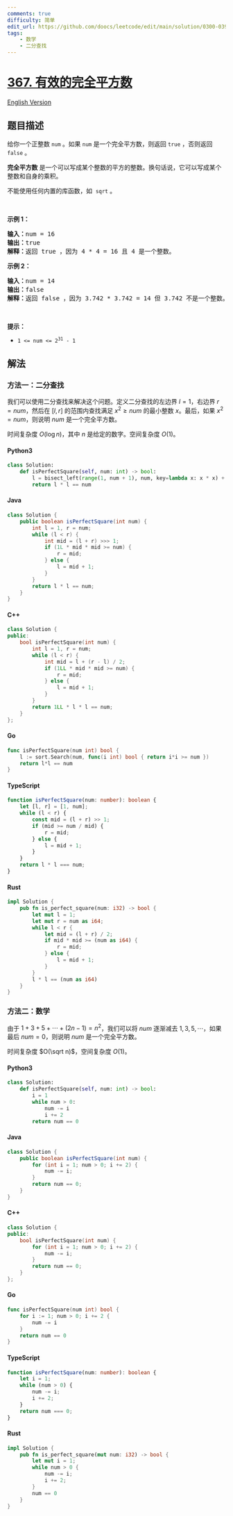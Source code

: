 ```yaml
---
comments: true
difficulty: 简单
edit_url: https://github.com/doocs/leetcode/edit/main/solution/0300-0399/0367.Valid%20Perfect%20Square/README.md
tags:
    - 数学
    - 二分查找
---
```


<!-- problem:start -->

# [367. 有效的完全平方数](https://leetcode.cn/problems/valid-perfect-square)

[English Version](/solution/0300-0399/0367.Valid%20Perfect%20Square/README_EN.md)

## 题目描述

<!-- description:start -->

<p>给你一个正整数 <code>num</code> 。如果 <code>num</code> 是一个完全平方数，则返回 <code>true</code> ，否则返回 <code>false</code> 。</p>

<p><strong>完全平方数</strong> 是一个可以写成某个整数的平方的整数。换句话说，它可以写成某个整数和自身的乘积。</p>

<p>不能使用任何内置的库函数，如&nbsp; <code>sqrt</code> 。</p>

<p>&nbsp;</p>

<p><strong class="example">示例 1：</strong></p>

<pre>
<strong>输入：</strong>num = 16
<strong>输出：</strong>true
<strong>解释：</strong>返回 true ，因为 4 * 4 = 16 且 4 是一个整数。
</pre>

<p><strong class="example">示例 2：</strong></p>

<pre>
<strong>输入：</strong>num = 14
<strong>输出：</strong>false
<strong>解释：</strong>返回 false ，因为 3.742 * 3.742 = 14 但 3.742 不是一个整数。
</pre>

<p>&nbsp;</p>

<p><strong>提示：</strong></p>

<ul>
	<li><code>1 &lt;= num &lt;= 2<sup>31</sup> - 1</code></li>
</ul>

<!-- description:end -->

## 解法

<!-- solution:start -->

### 方法一：二分查找

我们可以使用二分查找来解决这个问题。定义二分查找的左边界 $l = 1$，右边界 $r = num$，然后在 $[l, r]$ 的范围内查找满足 $x^2 \geq num$ 的最小整数 $x$。最后，如果 $x^2 = num$，则说明 $num$ 是一个完全平方数。

时间复杂度 $O(\log n)$，其中 $n$ 是给定的数字。空间复杂度 $O(1)$。

<!-- tabs:start -->

#### Python3

```python
class Solution:
    def isPerfectSquare(self, num: int) -> bool:
        l = bisect_left(range(1, num + 1), num, key=lambda x: x * x) + 1
        return l * l == num
```

#### Java

```java
class Solution {
    public boolean isPerfectSquare(int num) {
        int l = 1, r = num;
        while (l < r) {
            int mid = (l + r) >>> 1;
            if (1L * mid * mid >= num) {
                r = mid;
            } else {
                l = mid + 1;
            }
        }
        return l * l == num;
    }
}
```

#### C++

```cpp
class Solution {
public:
    bool isPerfectSquare(int num) {
        int l = 1, r = num;
        while (l < r) {
            int mid = l + (r - l) / 2;
            if (1LL * mid * mid >= num) {
                r = mid;
            } else {
                l = mid + 1;
            }
        }
        return 1LL * l * l == num;
    }
};
```

#### Go

```go
func isPerfectSquare(num int) bool {
	l := sort.Search(num, func(i int) bool { return i*i >= num })
	return l*l == num
}
```

#### TypeScript

```ts
function isPerfectSquare(num: number): boolean {
    let [l, r] = [1, num];
    while (l < r) {
        const mid = (l + r) >> 1;
        if (mid >= num / mid) {
            r = mid;
        } else {
            l = mid + 1;
        }
    }
    return l * l === num;
}
```

#### Rust

```rust
impl Solution {
    pub fn is_perfect_square(num: i32) -> bool {
        let mut l = 1;
        let mut r = num as i64;
        while l < r {
            let mid = (l + r) / 2;
            if mid * mid >= (num as i64) {
                r = mid;
            } else {
                l = mid + 1;
            }
        }
        l * l == (num as i64)
    }
}
```

<!-- tabs:end -->

<!-- solution:end -->

<!-- solution:start -->

### 方法二：数学

由于 $1 + 3 + 5 + \cdots + (2n - 1) = n^2$，我们可以将 $num$ 逐渐减去 $1, 3, 5, \cdots$，如果最后 $num = 0$，则说明 $num$ 是一个完全平方数。

时间复杂度 $O(\sqrt n)$，空间复杂度 $O(1)$。

<!-- tabs:start -->

#### Python3

```python
class Solution:
    def isPerfectSquare(self, num: int) -> bool:
        i = 1
        while num > 0:
            num -= i
            i += 2
        return num == 0
```

#### Java

```java
class Solution {
    public boolean isPerfectSquare(int num) {
        for (int i = 1; num > 0; i += 2) {
            num -= i;
        }
        return num == 0;
    }
}
```

#### C++

```cpp
class Solution {
public:
    bool isPerfectSquare(int num) {
        for (int i = 1; num > 0; i += 2) {
            num -= i;
        }
        return num == 0;
    }
};
```

#### Go

```go
func isPerfectSquare(num int) bool {
	for i := 1; num > 0; i += 2 {
		num -= i
	}
	return num == 0
}
```

#### TypeScript

```ts
function isPerfectSquare(num: number): boolean {
    let i = 1;
    while (num > 0) {
        num -= i;
        i += 2;
    }
    return num === 0;
}
```

#### Rust

```rust
impl Solution {
    pub fn is_perfect_square(mut num: i32) -> bool {
        let mut i = 1;
        while num > 0 {
            num -= i;
            i += 2;
        }
        num == 0
    }
}
```

<!-- tabs:end -->

<!-- solution:end -->

<!-- problem:end -->
